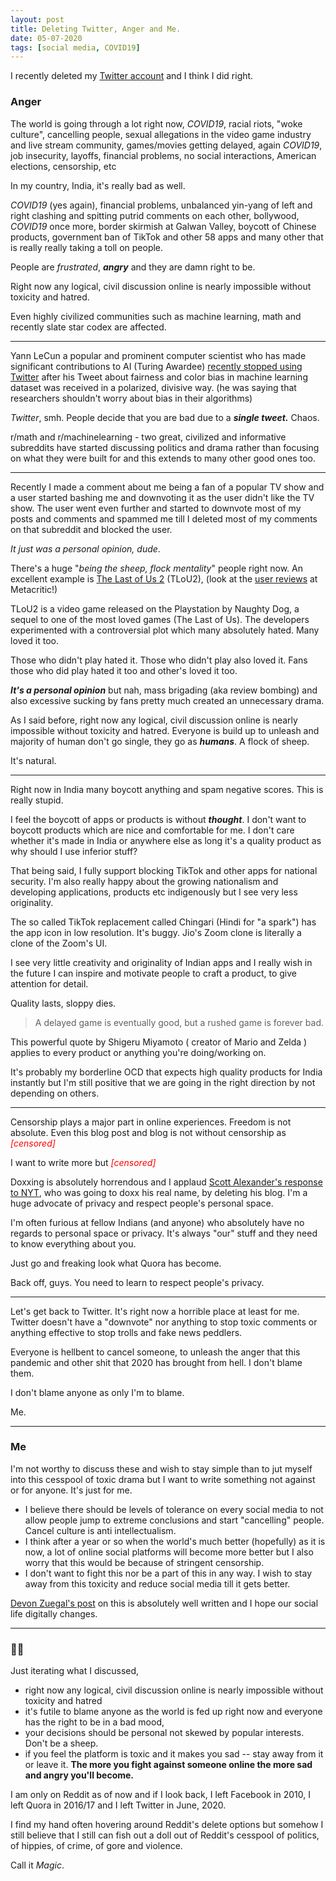 ```yaml
---
layout: post
title: Deleting Twitter, Anger and Me.
date: 05-07-2020
tags: [social media, COVID19]
---
```



I recently deleted my [Twitter account](https://www.twitter.com/sudoankit) and I think I did right.

### Anger

The world is going through a lot right now, *COVID19*, racial riots, "woke culture", cancelling people, sexual allegations in the video game industry and live stream community, games/movies getting delayed, again *COVID19*, job insecurity, layoffs, financial problems, no social interactions, American elections, censorship, etc

In my country, India, it's really bad as well. 

*COVID19* (yes again), financial problems, unbalanced yin-yang of left and right clashing and spitting putrid comments on each other, bollywood, *COVID19* once more, border skirmish at Galwan Valley, boycott of Chinese products, government ban of TikTok and other 58 apps and many other that is really really taking a toll on people.

People are *frustrated*, ***angry*** and they are damn right to be. 

Right now any logical, civil discussion online is nearly impossible without toxicity and hatred. 

Even highly civilized communities such as machine learning, math and recently slate star codex are affected. 

---

Yann LeCun a popular and prominent computer scientist who has made significant contributions to AI (Turing Awardee) [recently stopped using Twitter](https://news.ycombinator.com/item?id=23696427) after his Tweet about fairness and color bias in machine learning dataset was received in a polarized, divisive way.  (he was saying that researchers shouldn't worry about bias in their algorithms)

*Twitter*, smh. People decide that you are bad due to a ***single tweet.*** Chaos.

r/math and r/machinelearning - two great, civilized and informative subreddits have started discussing politics and drama rather than focusing on what they were built for and this extends to many other good ones too.

---

Recently I made a comment about me being a fan of a popular TV show and a user started bashing me and downvoting it as the user didn't like the TV show. The user went even further and started to downvote most of my posts and comments and spammed me till I deleted most of my comments on that subreddit and blocked the user. 

*It just was a personal opinion, dude*.

There's a huge "*being the sheep, flock mentality*" people right now. An excellent example is [The Last of Us 2](https://en.wikipedia.org/wiki/The_Last_of_Us_Part_II) (TLoU2), (look at the [user reviews](https://www.metacritic.com/game/playstation-4/the-last-of-us-part-ii?ref=hp) at Metacritic!)

TLoU2 is a video game released on the Playstation by Naughty Dog, a sequel to one of the most loved games (The Last of Us). The developers experimented with a controversial plot which many absolutely hated. Many loved it too.

Those who didn't play hated it. Those who didn't play also loved it. Fans those who did play hated it too and other's loved it too. 

***It's a personal opinion*** but nah, mass brigading (aka review bombing) and also excessive sucking by fans pretty much created an unnecessary drama.

As I said before, right now any logical, civil discussion online is nearly impossible without toxicity and hatred. Everyone is build up to unleash and majority of human don't go single, they go as ***humans***. A flock of sheep. 

It's natural. 

---

Right now in India many boycott anything and spam negative scores. This is really stupid.

I feel the boycott of apps or products is without ***thought***. I don't want to boycott products which are nice and comfortable for me. I don't care whether it's made in India or anywhere else as long it's a quality product as why should I use inferior stuff?

That being said, I fully support blocking TikTok and other apps for national security. I'm also really happy about the growing nationalism and developing applications, products etc indigenously but I see very less originality. 

The so called TikTok replacement called Chingari (Hindi for "a spark") has the app icon in low resolution. It's buggy. Jio's Zoom clone is literally a clone of the Zoom's UI. 

I see very little creativity and originality of Indian apps and I really wish in the future I can inspire and motivate people to craft a product, to give attention for detail. 

Quality lasts, sloppy dies. 

> A delayed game is eventually good, but a rushed game is forever bad.

This powerful quote by Shigeru Miyamoto  ( creator of Mario and Zelda ) applies to every product or anything you're doing/working on.

It's probably my borderline OCD that expects high quality products for India instantly but I'm still positive that we are going in the right direction by not depending on others.

---

Censorship plays a major part in online experiences. Freedom is not absolute. Even this blog post and blog is not without censorship as <font color="red"><i>[censored]</i></font>

I want to write more but <font color="red"><i>[censored]</i></font>

Doxxing is absolutely horrendous and I applaud [Scott Alexander's response to NYT](https://slatestarcodex.com), who was going to doxx his real name, by deleting his blog. I'm a huge advocate of privacy and respect people's personal space.

I'm often furious at fellow Indians (and anyone) who absolutely have no regards to personal space or privacy. It's always "our" stuff and they need to know everything about you. 

Just go and freaking look what Quora has become.

Back off, guys. You need to learn to respect people's privacy. 

---

Let's get back to Twitter. It's right now a horrible place at least for me. Twitter doesn't have a "downvote" nor anything to stop toxic comments or anything effective to stop trolls and fake news peddlers. 

Everyone is hellbent to cancel someone, to unleash the anger that this pandemic and other shit that 2020 has brought from hell. I don't blame them. 

I don't blame anyone as only I'm to blame. 

Me.

---

### Me

I'm not worthy to discuss these and wish to stay simple than to jut myself into this cesspool of toxic drama but I want to write something not against or for anyone. It's just for me.

- I believe there should be levels of tolerance on every social media to not allow people jump to extreme conclusions and start "cancelling" people. Cancel culture is anti intellectualism.
- I think after a year or so when the world's much better (hopefully) as it is now, a lot of online social platforms will become more better but I also worry that this would be because of stringent censorship. 
- I don't want to fight this nor be a part of this in any way. I wish to stay away from this toxicity and reduce social media till it gets better.

[Devon Zuegal's post](https://devonzuegel.com/post/the-silence-is-deafening) on this is absolutely well written and I hope our social life digitally changes. 

---

### 👋🏽

Just iterating what I discussed, 

- right now any logical, civil discussion online is nearly impossible without toxicity and hatred
- it's futile to blame anyone as the world is fed up right now and everyone has the right to be in a bad mood, 
- your decisions should be personal not skewed by popular interests. Don't be a sheep.
- if you feel the platform is toxic and it makes you sad -- stay away from it or leave it. **The more you fight against someone online the more sad and angry you'll become.**

I am only on Reddit as of now and if I look back, I left Facebook in 2010, I left Quora in 2016/17 and I left Twitter in June, 2020.

I find my hand often hovering around Reddit's delete options but somehow I still believe that I still can fish out a doll out of Reddit's cesspool of politics, of hippies, of crime, of gore and violence. 

Call it *Magic*.